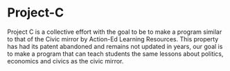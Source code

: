 # Project-C

Project C is a collective effort with the goal to be to make a program similar to that of the Civic mirror by Action-Ed Learning Resources. This property has had its patent abandoned and remains not updated in years, our goal is to make a program that can teach students the same lessons about politics, economics and civics as the civic mirror.
